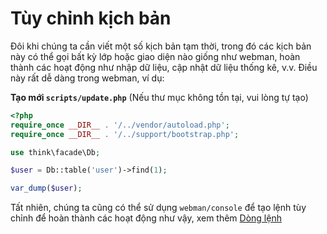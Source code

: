 # Tùy chỉnh kịch bản

Đôi khi chúng ta cần viết một số kịch bản tạm thời, trong đó các kịch bản này có thể gọi bất kỳ lớp hoặc giao diện nào giống như webman, hoàn thành các hoạt động như nhập dữ liệu, cập nhật dữ liệu thống kê, v.v. Điều này rất dễ dàng trong webman, ví dụ:

**Tạo mới `scripts/update.php`** (Nếu thư mục không tồn tại, vui lòng tự tạo)
```php
<?php
require_once __DIR__ . '/../vendor/autoload.php';
require_once __DIR__ . '/../support/bootstrap.php';

use think\facade\Db;

$user = Db::table('user')->find(1);

var_dump($user);
```

Tất nhiên, chúng ta cũng có thể sử dụng `webman/console` để tạo lệnh tùy chỉnh để hoàn thành các hoạt động như vậy, xem thêm [Dòng lệnh](../plugin/console.md)
